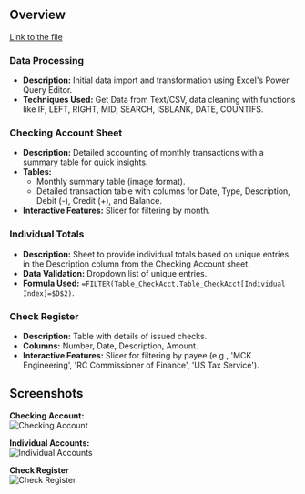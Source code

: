 ## Overview 
[Link to the file](https://github.com/ashergeo/My-Portfolio/raw/main/assets/Microsoft%20Excel/Abraham%20Properties%202023.xlsx)

### Data Processing

- **Description:** Initial data import and transformation using Excel's Power Query Editor.
- **Techniques Used:** Get Data from Text/CSV, data cleaning with functions like IF, LEFT, RIGHT, MID, SEARCH, ISBLANK, DATE, COUNTIFS.

### Checking Account Sheet

- **Description:** Detailed accounting of monthly transactions with a summary table for quick insights.
- **Tables:** 
  - Monthly summary table (image format).
  - Detailed transaction table with columns for Date, Type, Description, Debit (-), Credit (+), and Balance.
- **Interactive Features:** Slicer for filtering by month.

### Individual Totals

- **Description:** Sheet to provide individual totals based on unique entries in the Description column from the Checking Account sheet.
- **Data Validation:** Dropdown list of unique entries.
- **Formula Used:** `=FILTER(Table_CheckAcct,Table_CheckAcct[Individual Index]=$D$2)`.

### Check Register

- **Description:** Table with details of issued checks.
- **Columns:** Number, Date, Description, Amount.
- **Interactive Features:** Slicer for filtering by payee (e.g., 'MCK Engineering', 'RC Commissioner of Finance', 'US Tax Service').

## Screenshots
**Checking Account:**  
    ![Checking Account](https://github.com/ashergeo/My-Portfolio/blob/main/assets/Microsoft%20Excel/Checking%20Account.png)   
    

**Individual Accounts:**  
    ![Individual Accounts](https://github.com/ashergeo/My-Portfolio/blob/main/assets/Microsoft%20Excel/Individual%20Accounts.png)   
    

**Check Register**   
    ![Check Register](https://github.com/ashergeo/My-Portfolio/blob/main/assets/Microsoft%20Excel/Check%20Register.png)

